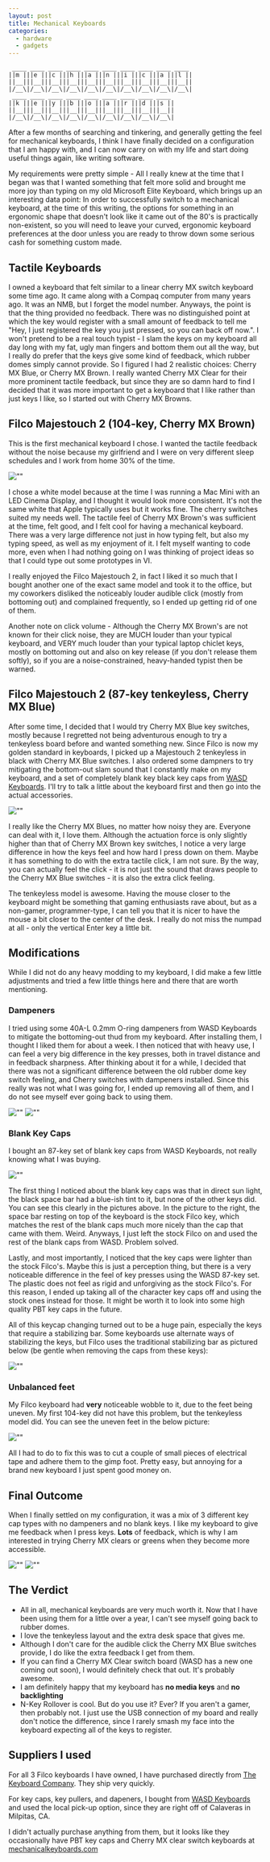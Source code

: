 ```yaml
---
layout: post
title: Mechanical Keyboards
categories:
  - hardware
  - gadgets
---
```


```
 ____ ____ ____ ____ ____ ____ ____ ____ ____ ____
||m |||e |||c |||h |||a |||n |||i |||c |||a |||l ||
||__|||__|||__|||__|||__|||__|||__|||__|||__|||__||
|/__\|/__\|/__\|/__\|/__\|/__\|/__\|/__\|/__\|/__\|
 ____ ____ ____ ____ ____ ____ ____ ____ ____
||k |||e |||y |||b |||o |||a |||r |||d |||s ||
||__|||__|||__|||__|||__|||__|||__|||__|||__||
|/__\|/__\|/__\|/__\|/__\|/__\|/__\|/__\|/__\|
```

After a few months of searching and tinkering, and generally getting the feel
for mechanical keyboards, I think I have finally decided on a configuration that
I am happy with, and I can now carry on with my life and start doing useful
things again, like writing software.

My requirements were pretty simple - All I really knew at the time that I began
was that I wanted something that felt more solid and brought me more joy than
typing on my old Microsoft Elite Keyboard, which brings up an interesting data
point: In order to successfully switch to a mechanical keyboard, at the time of
this writing, the options for something in an ergonomic shape that doesn't look
like it came out of the 80's is practically non-existent, so you will need to
leave your curved, ergonomic keyboard preferences at the door unless you are
ready to throw down some serious cash for something custom made.

Tactile Keyboards
-----------------

I owned a keyboard that felt similar to a linear cherry MX switch keyboard some
time ago. It came along with a Compaq computer from many years ago. It was an
NMB, but I forget the model number. Anyways, the point is that the thing
provided no feedback. There was no distinguished point at which the key would
register with a small amount of feedback to tell me "Hey, I just registered the
key you just pressed, so you can back off now.". I won't pretend to be a real
touch typist - I slam the keys on my keyboard all day long with my fat, ugly man
fingers and bottom them out all the way, but I really do prefer that the keys
give some kind of feedback, which rubber domes simply cannot provide. So I
figured I had 2 realistic choices: Cherry MX Blue, or Cherry MX Brown. I really
wanted Cherry MX Clear for their more prominent tactile feedback, but since they
are so damn hard to find I decided that it was more important to get a keyboard
that I like rather than just keys I like, so I started out with Cherry MX
Browns.

Filco Majestouch 2 (104-key, Cherry MX Brown)
---------------------------------------------

This is the first mechanical keyboard I chose. I wanted the tactile feedback
without the noise because my girlfriend and I were on very different sleep
schedules and I work from home 30% of the time.

![""](/assets/attachments/2013-05-14-filco_1.jpg)

I chose a white model because at the time I was running a Mac Mini with an LED
Cinema Display, and I thought it would look more consistent. It's not the same
white that Apple typically uses but it works fine. The cherry switches suited my
needs well. The tactile feel of Cherry MX Brown's was sufficient at the time,
felt good, and I felt cool for having a mechanical keyboard. There was a very
large difference not just in how typing felt, but also my typing speed, as well
as my enjoyment of it. I felt myself wanting to code more, even when I had
nothing going on I was thinking of project ideas so that I could type out some
prototypes in VI. 

I really enjoyed the Filco Majestouch 2, in fact I liked it so much that I
bought another one of the exact same model and took it to the office, but my
coworkers disliked the noticeably louder audible click (mostly from bottoming
out) and complained frequently, so I ended up getting rid of one of them.

Another note on click volume - Although the Cherry MX Brown's are not known for
their click noise, they are MUCH louder than your typical keyboard, and VERY
much louder than your typical laptop chiclet keys, mostly on bottoming out and
also on key release (if you don't release them softly), so if you are a
noise-constrained, heavy-handed typist then be warned.

Filco Majestouch 2 (87-key tenkeyless, Cherry MX Blue)
------------------------------------------------------

After some time, I decided that I would try Cherry MX Blue key switches, mostly
because I regretted not being adventurous enough to try a tenkeyless board
before and wanted something new. Since Filco is now my golden standard in
keyboards, I picked up a Majestouch 2 tenkeyless in black with Cherry MX Blue
switches. I also ordered some dampners to try mitigating the bottom-out slam
sound that I constantly make on my keyboard, and a set of completely blank key
black key caps from [WASD Keyboards](http://www.wasdkeyboards.com). I'll try to
talk a little about the keyboard first and then go into the actual accessories.

![""](/assets/attachments/2013-05-14-filco_2.jpg)

I really like the Cherry MX Blues, no matter how noisy they are. Everyone can
deal with it, I love them. Although the actuation force is only slightly higher
than that of Cherry MX Brown key switches, I notice a very large difference in
how the keys feel and how hard I press down on them. Maybe it has something to
do with the extra tactile click, I am not sure. By the way, you can actually
feel the click - it is not just the sound that draws people to the Cherry MX
Blue switches - it is also the extra click feeling.

The tenkeyless model is awesome. Having the mouse closer to the keyboard might
be something that gaming enthusiasts rave about, but as a non-gamer,
programmer-type, I can tell you that it is nicer to have the mouse a bit closer
to the center of the desk. I really do not miss the numpad at all - only the
vertical Enter key a little bit.

Modifications
-------------

While I did not do any heavy modding to my keyboard, I did make a few little
adjustments and tried a few little things here and there that are worth
mentioning.

### Dampeners

I tried using some 40A-L 0.2mm O-ring dampeners from WASD Keyboards to mitigate
the bottoming-out thud from my keyboard. After installing them, I thought I
liked them for about a week. I then noticed that with heavy use, I can feel a
very big difference in the key presses, both in travel distance and in feedback
sharpness. After thinking about it for a while, I decided that there was not a
significant difference between the old rubber dome key switch feeling, and
Cherry switches with dampeners installed. Since this really was not what I was
going for, I ended up removing all of them, and I do not see myself ever going
back to using them.

![""](/assets/attachments/2013-05-14-keycap_dampeners1.jpg)
![""](/assets/attachments/2013-05-14-keycap_dampeners2.jpg)

### Blank Key Caps

I bought an 87-key set of blank key caps from WASD Keyboards, not really knowing
what I was buying.

![""](/assets/attachments/2013-05-14-blue_keycap_spacebar.jpg)

The first thing I noticed about the blank key caps was that in direct sun light,
the black space bar had a blue-ish tint to it, but none of the other keys did.
You can see this clearly in the pictures above. In the picture to the right, the
space bar resting on top of the keyboard is the stock Filco key, which matches
the rest of the blank caps much more nicely than the cap that came with them.
Weird. Anyways, I just left the stock Filco on and used the rest of the blank
caps from WASD. Problem solved.

Lastly, and most importantly, I noticed that the key caps were lighter than the
stock Filco's. Maybe this is just a perception thing, but there is a very
noticeable difference in the feel of key presses using the WASD 87-key set. The
plastic does not feel as rigid and unforgiving as the stock Filco's. For this
reason, I ended up taking all of the character key caps off and using the stock
ones instead for those. It might be worth it to look into some high quality PBT
key caps in the future.

All of this keycap changing turned out to be a huge pain, especially the keys
that require a stabilizing bar. Some keyboards use alternate ways of stabilizing
the keys, but Filco uses the traditional stabilizing bar as pictured below (be
gentle when removing the caps from these keys):

![""](/assets/attachments/2013-05-14-stabalizer_bar.jpg)

### Unbalanced feet

My Filco keyboard had **very** noticeable wobble to it, due to the feet being
uneven. My first 104-key did not have this problem, but the tenkeyless model
did. You can see the uneven feet in the below picture:

![""](/assets/attachments/2013-05-14-filco_unbalanced.jpg)

All I had to do to fix this was to cut a couple of small pieces of electrical
tape and adhere them to the gimp foot. Pretty easy, but annoying for a brand new
keyboard I just spent good money on.

Final Outcome
-------------

When I finally settled on my configuration, it was a mix of 3 different key cap
types with no dampeners and no blank keys. I like my keyboard to give me
feedback when I press keys. **Lots** of feedback, which is why I am interested
in trying Cherry MX clears or greens when they become more accessible.

![""](/assets/attachments/2013-05-14-filco_final.jpg)
![""](/assets/attachments/2013-05-14-desktop_setup.jpg)

The Verdict
-----------

* All in all, mechanical keyboards are very much worth it. Now that I have been
  using them for a little over a year, I can't see myself going back to rubber
  domes.
* I love the tenkeyless layout and the extra desk space that gives me.
* Although I don't care for the audible click the Cherry MX Blue switches
  provide, I do like the extra feedback I get from them.
* If you can find a Cherry MX Clear switch board (WASD has a new one coming out
  soon), I would definitely check that out. It's probably awesome.
* I am definitely happy that my keyboard has **no media keys** and **no
  backlighting**
* N-Key Rollover is cool. But do you use it? Ever? If you aren't a gamer, then
  probably not. I just use the USB connection of my board and really don't notice
  the difference, since I rarely smash my face into the keyboard expecting all of
  the keys to register.

Suppliers I used
----------------

For all 3 Filco keyboards I have owned, I have purchased directly from [The
Keyboard Company](http://www.thekeyboardcompany.co.uk). They ship very quickly.

For key caps, key pullers, and dapeners, I bought from [WASD
Keyboards](http://www.wasdkeyboards.com) and used the local pick-up option,
since they are right off of Calaveras in Milpitas, CA.

I didn't actually purchase anything from them, but it looks like they
occasionally have PBT key caps and Cherry MX clear switch keyboards at
[mechanicalkeyboards.com](http://www.mechanicalkeyboards.com)
